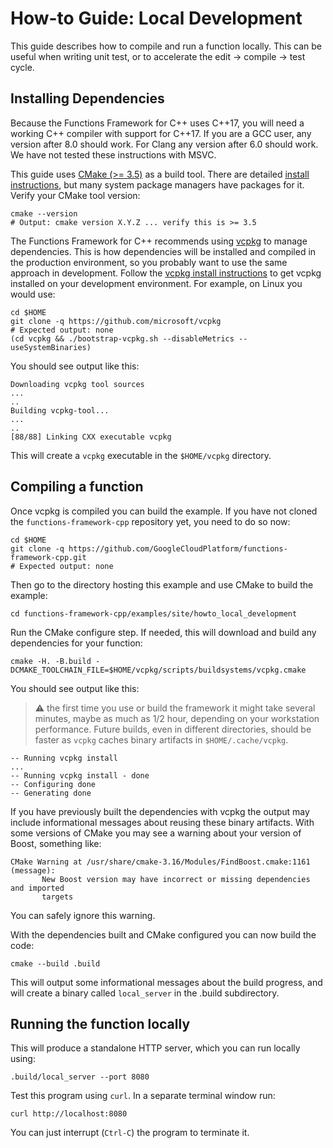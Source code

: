 # How-to Guide: Local Development

[vcpkg-gh]: https://github.com/microsoft/vcpkg
[vcpkg-install]: https://github.com/microsoft/vcpkg#getting-started
[cmake]: https://cmake.org
[cmake-install]: https://cmake.org/install/

This guide describes how to compile and run a function locally. This can be
useful when writing unit test, or to accelerate the edit -> compile -> test
cycle.

## Installing Dependencies

Because the Functions Framework for C++ uses C++17, you will need a working C++
compiler with support for C++17. If you are a GCC user, any version after 8.0
should work. For Clang any version after 6.0 should work. We have not tested
these instructions with MSVC.

This guide uses [CMake (>= 3.5)][cmake] as a build tool. There are detailed
[install instructions][cmake-install], but many system package managers have
packages for it. Verify your CMake tool version:

```shell
cmake --version
# Output: cmake version X.Y.Z ... verify this is >= 3.5
```

The Functions Framework for C++ recommends using [vcpkg][vcpkg-gh] to manage
dependencies. This is how dependencies will be installed and compiled in the
production environment, so you probably want to use the same approach in
development. Follow the [vcpkg install instructions][vcpkg-install] to get
vcpkg installed on your development environment. For example, on Linux you
would use:

```shell
cd $HOME
git clone -q https://github.com/microsoft/vcpkg
# Expected output: none
(cd vcpkg && ./bootstrap-vcpkg.sh --disableMetrics --useSystemBinaries)
```

You should see output like this:

```console
Downloading vcpkg tool sources
...
..
Building vcpkg-tool...
...
..
[88/88] Linking CXX executable vcpkg
```

This will create a `vcpkg` executable in the `$HOME/vcpkg` directory.

## Compiling a function

Once vcpkg is compiled you can build the example. If you have not cloned
the `functions-framework-cpp` repository yet, you need to do so now:

```shell
cd $HOME
git clone -q https://github.com/GoogleCloudPlatform/functions-framework-cpp.git
# Expected output: none
```

Then go to the directory hosting this example and use CMake to build
the example:

```shell
cd functions-framework-cpp/examples/site/howto_local_development
```

Run the CMake configure step. If needed, this will download and build any
dependencies for your function:

```shell
cmake -H. -B.build -DCMAKE_TOOLCHAIN_FILE=$HOME/vcpkg/scripts/buildsystems/vcpkg.cmake
```

You should see output like this:

> :warning: the first time you use or build the framework it might take several
> minutes, maybe as much as 1/2 hour, depending on your workstation
> performance. Future builds, even in different directories, should be faster
> as `vcpkg` caches binary artifacts in `$HOME/.cache/vcpkg`.

```console
-- Running vcpkg install
...
-- Running vcpkg install - done
-- Configuring done
-- Generating done
```

If you have previously built the dependencies with vcpkg the output may include
informational messages about reusing these binary artifacts. With some versions
of CMake you may see a warning about your version of Boost, something like:

```console
CMake Warning at /usr/share/cmake-3.16/Modules/FindBoost.cmake:1161 (message):
       New Boost version may have incorrect or missing dependencies and imported
       targets
```

You can safely ignore this warning.

With the dependencies built and CMake configured you can now build the code:

```shell
cmake --build .build
```

This will output some informational messages about the build progress, and will
create a binary called `local_server` in the .build subdirectory.

## Running the function locally

This will produce a standalone HTTP server, which you can run locally using:

```shell 
.build/local_server --port 8080
```

Test this program using `curl`. In a separate terminal window run:

```shell
curl http://localhost:8080
```

You can just interrupt (`Ctrl-C`) the program to terminate it.
